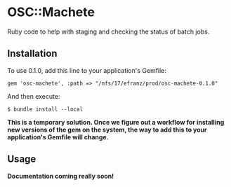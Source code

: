 # OSC::Machete

Ruby code to help with staging and checking the status of batch jobs.


## Installation

To use 0.1.0, add this line to your application's Gemfile:

    gem 'osc-machete', :path => "/nfs/17/efranz/prod/osc-machete-0.1.0"

And then execute:

    $ bundle install --local

**This is a temporary solution. Once we figure out a workflow for installing new versions of the gem on the system, the way to add this to your application's Gemfile will change.**

## Usage

**Documentation coming really soon!**


